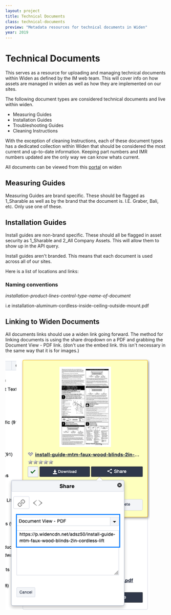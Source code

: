 ```yaml
---
layout: project
title: Technical Documents
class: technical-documents
preview: "Metadata resources for technical documents in Widen"
year: 2019
---
```


# Technical Documents
This serves as a resource for uploading and managing technical documents within 
Widen as defined by the IM web team. This will cover info on how assets are managed in widen as well as how they are implemented on our sites.


The following document types are considered technical documents and live within widen. 

* Measuring Guides
* Installation Guides
* Troubleshooting Guides
* Cleaning Instructions

With the exception of cleaning Instructions, each of these document types has a dedicated collection within Widen that should be considered the most current and up-to-date information. Keeping part numbers and IMR numbers updated are the only way we can know whats current. 

All documents can be viewed from this <a target="_blank" href="https://springswindowfashions.widencollective.com/portals/iardkp3q/TechnicalDocuments">portal</a> on widen


## Measuring Guides

Measuring Guides are brand specific. These should be flagged as 1_Sharable as well as by the brand that the document is. I.E. Graber, Bali, etc. Only use one of these.

## Installation Guides

Install guides are non-brand specific. These should all be flagged in asset security as 1_Sharable and 2_All Company Assets. This will allow them to show up in the API query.

Install guides aren't branded. This means that each document is used across all of our sites.

Here is a list of locations and links:

 



### Naming conventions

*installation-product-lines-control-type-name-of-document*

i.e installation-aluminum-cordless-inside-ceiling-outside-mount.pdf

## Linking to Widen Documents

All documents links should use a widen link going forward. The method for linking documents is using the share dropdown on a PDF and grabbing the Document View - PDF link. (don't use the embed link. this isn't necessary in the same way that it is for images.)

![Document View - PDF](../assets/img/technical-documents/document-view-pdf-links.png)
